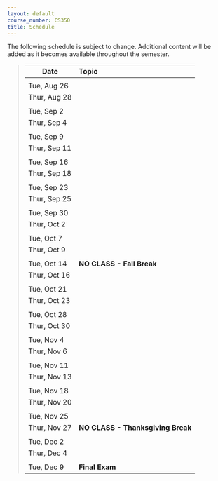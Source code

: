 ```yaml
---
layout: default
course_number: CS350
title: Schedule
---
```


The following schedule is subject to change.
Additional content will be added as it becomes available throughout the semester.


>| **Date**       | **Topic**
>| ---------------|:---------
>||
>| Tue, Aug 26    |  
>| Thur, Aug 28   |  
>|| 
>| Tue, Sep 2     |  
>| Thur, Sep 4    |  
>|| 
>| Tue, Sep 9     |  
>| Thur, Sep 11   |  
>|| 
>| Tue, Sep 16    |  
>| Thur, Sep 18   |  
>|| 
>| Tue, Sep 23    |  
>| Thur, Sep 25   |  
>|| 
>| Tue, Sep 30    |  
>| Thur, Oct 2    |  
>|| 
>| Tue, Oct 7     |  
>| Thur, Oct 9    |  
>|| 
>| Tue, Oct 14    |  **NO CLASS - Fall Break**
>| Thur, Oct 16   |  
>|| 
>| Tue, Oct 21    |  
>| Thur, Oct 23   |  
>|| 
>| Tue, Oct 28    |  
>| Thur, Oct 30   |  
>|| 
>| Tue, Nov 4     |  
>| Thur, Nov 6    |  
>|| 
>| Tue, Nov 11    |  
>| Thur, Nov 13   |  
>|| 
>| Tue, Nov 18    |  
>| Thur, Nov 20   |  
>|| 
>| Tue, Nov 25    |  
>| Thur, Nov 27   |  **NO CLASS - Thanksgiving Break**
>|| 
>| Tue, Dec 2     |  
>| Thur, Dec 4    |  
>|| 
>| Tue, Dec 9     |  **Final Exam**



<!-- vim:set wrap: ­-->
<!-- vim:set linebreak: -->
<!-- vim:set nolist: -->
